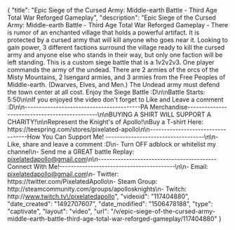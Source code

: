 {
    "title": "Epic Siege of the Cursed Army: Middle-earth Battle  - Third Age Total War Reforged Gameplay",
    "description": "Epic Siege of the Cursed Army: Middle-earth Battle  - Third Age Total War Reforged Gameplay - There is rumor of an enchanted village that holds a powerful artifact.  It is protected by a cursed army that will kill anyone who goes near it.  Looking to gain power, 3 different factions surround the village ready to kill the cursed army and anyone else who stands in their way, but only one faction will be left standing.  This is a custom siege battle that is a 1v2v2v3.  One player commands the army of the undead.  There are 2 armies of the orcs of the Misty Mountains, 2 Isengard armies, and 3 armies from the Free Peoples of Middle-earth. (Dwarves, Elves, and Men.) The Undead army must defend the town center at all cost.  Enjoy the Siege Battle :D\n\nBattle Starts: 5:50\n\nIf you enjoyed the video don't forget to Like and Leave a comment :D\n\n-----------------------------------------PA Merchandise----------------------------------------------\n\nBUYING A SHIRT WILL SUPPORT A CHARITY!\n\nRepresent the Knight's of Apollo!\nBuy a T-shirt Here: https:\/\/teespring.com\/stores\/pixelated-apollo\n\n----------------------------------How You Can Support Me! -----------------------------------\n\n- Like, share and leave a comment :D\n- Turn OFF adblock or whitelist my channel\n- Send me a GREAT battle Replay: pixelatedapollo@gmail.com\n\n------------------------------------------Connect With Me!-----------------------------------------\n\n- Email: pixelatedapollo@gmail.com\n- Twitter: https:\/\/twitter.com\/PixelatedApollo\n- Steam Group:  http:\/\/steamcommunity.com\/groups\/apollosknights\n- Twitch: http:\/\/www.twitch.tv\/pixelatedapollo",
    "videoid": "117404880",
    "date_created": "1492707607",
    "date_modified": "1506478188",
    "type": "captivate",
    "layout": "video",
    "url": "\/v\/epic-siege-of-the-cursed-army-middle-earth-battle-third-age-total-war-reforged-gameplay\/117404880"
}